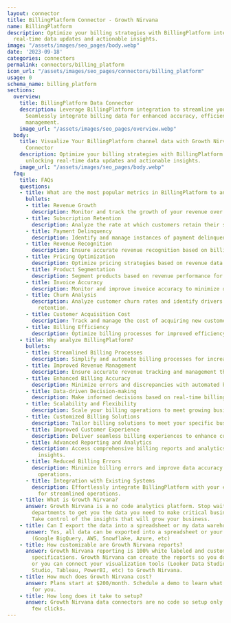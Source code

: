 ```yaml
---
layout: connector
title: BillingPlatform Connector - Growth Nirvana
name: BillingPlatform
description: Optimize your billing strategies with BillingPlatform integration, unlocking
  real-time data updates and actionable insights.
image: "/assets/images/seo_pages/body.webp"
date: '2023-09-18'
categories: connectors
permalink: connectors/billing_platform
icon_url: "/assets/images/seo_pages/connectors/billing_platform"
usage: 0
schema_name: billing_platform
sections:
  overview:
    title: BillingPlatform Data Connector
    description: Leverage BillingPlatform integration to streamline your billing processes.
      Seamlessly integrate billing data for enhanced accuracy, efficiency, and revenue
      management.
    image_url: "/assets/images/seo_pages/overview.webp"
  body:
    title: Visualize Your BillingPlatform channel data with Growth Nirvana's BillingPlatform
      Connector
    description: Optimize your billing strategies with BillingPlatform integration,
      unlocking real-time data updates and actionable insights.
    image_url: "/assets/images/seo_pages/body.webp"
  faq:
    title: FAQs
    questions:
    - title: What are the most popular metrics in BillingPlatform to analyze?
      bullets:
      - title: Revenue Growth
        description: Monitor and track the growth of your revenue over time.
      - title: Subscription Retention
        description: Analyze the rate at which customers retain their subscriptions.
      - title: Payment Delinquency
        description: Identify and manage instances of payment delinquency.
      - title: Revenue Recognition
        description: Ensure accurate revenue recognition based on billing data.
      - title: Pricing Optimization
        description: Optimize pricing strategies based on revenue data.
      - title: Product Segmentation
        description: Segment products based on revenue performance for targeted analysis.
      - title: Invoice Accuracy
        description: Monitor and improve invoice accuracy to minimize discrepancies.
      - title: Churn Analysis
        description: Analyze customer churn rates and identify drivers for improved
          retention.
      - title: Customer Acquisition Cost
        description: Track and manage the cost of acquiring new customers.
      - title: Billing Efficiency
        description: Optimize billing processes for improved efficiency and cost savings.
    - title: Why analyze BillingPlatform?
      bullets:
      - title: Streamlined Billing Processes
        description: Simplify and automate billing processes for increased efficiency.
      - title: Improved Revenue Management
        description: Ensure accurate revenue tracking and management through integration.
      - title: Enhanced Billing Accuracy
        description: Minimize errors and discrepancies with automated billing data.
      - title: Data-driven Decision-making
        description: Make informed decisions based on real-time billing insights.
      - title: Scalability and Flexibility
        description: Scale your billing operations to meet growing business needs.
      - title: Customized Billing Solutions
        description: Tailor billing solutions to meet your specific business requirements.
      - title: Improved Customer Experience
        description: Deliver seamless billing experiences to enhance customer satisfaction.
      - title: Advanced Reporting and Analytics
        description: Access comprehensive billing reports and analytics for deeper
          insights.
      - title: Reduced Billing Errors
        description: Minimize billing errors and improve data accuracy for billing
          operations.
      - title: Integration with Existing Systems
        description: Effortlessly integrate BillingPlatform with your existing systems
          for streamlined operations.
    - title: What is Growth Nirvana?
      answer: Growth Nirvana is a no code analytics platform. Stop waiting for other
        departments to get you the data you need to make critical business decisions.
        Take control of the insights that will grow your business.
    - title: Can I export the data into a spreadsheet or my data warehouse?
      answer: Yes, all data can be exported into a spreadsheet or your data warehouse
        (Google BigQuery, AWS, Snowflake, Azure, etc)
    - title: How customizable are Growth Nirvana reports?
      answer: Growth Nirvana reporting is 100% white labeled and customized to your
        specifications. Growth Nirvana can create the reports so you don’t have to
        or you can connect your visualization tools (Looker Data Studio/Google Data
        Studio, Tableau, PowerBI, etc) to Growth Nirvana.
    - title: How much does Growth Nirvana cost?
      answer: Plans start at $200/month. Schedule a demo to learn what plan is best
        for you.
    - title: How long does it take to setup?
      answer: Growth Nirvana data connectors are no code so setup only requires a
        few clicks.
---
```

